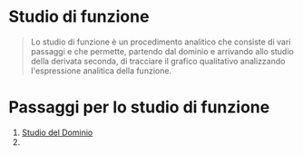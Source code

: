 # Studio di funzione

> Lo studio di funzione è un procedimento analitico che consiste di vari passaggi e che permette, partendo dal dominio e arrivando allo studio della derivata seconda, di tracciare il grafico qualitativo analizzando l'espressione analitica della funzione.
> 

# Passaggi per lo studio di funzione

1. [Studio del Dominio](Componenti%20studio%20di%20funzione%20f6120c8ad1794ffe983c07a8173a6707/Studio%20del%20Dominio%20cbcf7b61e2574ece94fcf0d892322a39.md) 
2.